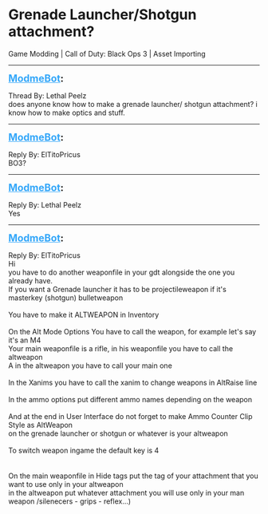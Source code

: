 # Grenade Launcher/Shotgun attachment?
Game Modding | Call of Duty: Black Ops 3 | Asset Importing

---
<strong style="font-size: 1.4em;"><span style="text-decoration: underline;text-decoration-color: #34a7f9;"><span style="color:#34a7f9;">ModmeBot</span></span>:</strong>

<p>Thread By: Lethal Peelz<br />does anyone know how to make a grenade launcher/ shotgun attachment? i know how to make optics and stuff.</p>

---
<strong style="font-size: 1.4em;"><span style="text-decoration: underline;text-decoration-color: #34a7f9;"><span style="color:#34a7f9;">ModmeBot</span></span>:</strong>

<p>Reply By: ElTitoPricus<br />BO3?</p>

---
<strong style="font-size: 1.4em;"><span style="text-decoration: underline;text-decoration-color: #34a7f9;"><span style="color:#34a7f9;">ModmeBot</span></span>:</strong>

<p>Reply By: Lethal Peelz<br />Yes</p>

---
<strong style="font-size: 1.4em;"><span style="text-decoration: underline;text-decoration-color: #34a7f9;"><span style="color:#34a7f9;">ModmeBot</span></span>:</strong>

<p>Reply By: ElTitoPricus<br />Hi<br />you have to do another weaponfile in your gdt alongside the one you already have.<br />If you want a Grenade launcher it has to be projectileweapon if it&#39;s masterkey (shotgun) bulletweapon<br /> <br />You have to make it ALTWEAPON in Inventory <br /> <br />On the Alt Mode Options You have to call the weapon, for example let&#39;s say it&#39;s an M4<br />Your main weaponfile is a rifle, in his weaponfile you have to call the altweapon<br />A in the altweapon you have to call your main one <br /> <br />In the Xanims you have to call the xanim to change weapons in AltRaise line<br /> <br />In the ammo options put different ammo names depending on the weapon<br /> <br />And at the end in User Interface do not forget to make Ammo Counter Clip Style as AltWeapon<br />on the grenade launcher or shotgun or whatever is your altweapon  <br /> <br />To switch weapon ingame the default key is 4 <br /> <br /> <br />On the main weaponfile in Hide tags put the tag of your attachment that you want to use only in your altweapon<br />in the altweapon put whatever attachment you will use only in your man weapon /silenecers - grips - reflex...)</p>
